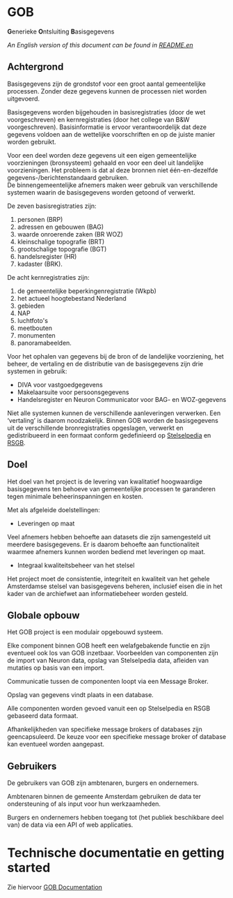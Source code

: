 # GOB

**G**enerieke **O**ntsluiting **B**asisgegevens

_An English version of this document can be found in [README.en](./README.en.md)_

## Achtergrond

Basisgegevens zijn de grondstof voor een groot aantal gemeentelijke processen.
Zonder deze gegevens kunnen de processen niet worden uitgevoerd.

Basisgegevens worden bijgehouden in basisregistraties (door de wet voorgeschreven) en kernregistraties (door het college van B&W voorgeschreven).
Basisinformatie is ervoor verantwoordelijk dat deze gegevens voldoen aan de wettelijke voorschriften en op de juiste manier worden gebruikt.

Voor een deel worden deze gegevens uit een eigen gemeentelijke voorzieningen (bronsysteem) gehaald en voor een deel uit landelijke voorzieningen.
Het probleem is dat al deze bronnen niet één-en-dezelfde gegevens-/berichtenstandaard gebruiken.  
De binnengemeentelijke afnemers maken weer gebruik van verschillende systemen waarin de basisgegevens worden getoond of verwerkt.

De zeven basisregistraties zijn:
1. personen (BRP)
2. adressen en gebouwen (BAG)
3. waarde onroerende zaken (BR WOZ)
4. kleinschalige topografie (BRT)
5. grootschalige topografie (BGT)
6. handelsregister (HR)
7. kadaster (BRK).

De acht kernregistraties zijn:
1. de gemeentelijke beperkingenregistratie (Wkpb)
2. het actueel hoogtebestand Nederland
3. gebieden
4. NAP
5. luchtfoto's
6. meetbouten
7. monumenten
8. panoramabeelden.

Voor het ophalen van gegevens bij de bron of de landelijke voorziening, het beheer, de vertaling en de distributie van de basisgegevens zijn drie systemen in gebruik:
- DIVA voor vastgoedgegevens
- Makelaarsuite voor persoonsgegevens 
- Handelsregister en Neuron Communicator voor BAG- en WOZ-gegevens

Niet alle systemen kunnen de verschillende aanleveringen verwerken.
Een ‘vertaling’ is daarom noodzakelijk.
Binnen GOB worden de basisgegevens uit de verschillende bronregistraties opgeslagen, verwerkt en gedistribueerd in een formaat conform gedefinieerd op [Stelselpedia](https://www.amsterdam.nl/stelselpedia/|Stelselpedia) en [RSGB](https://www.gemmaonline.nl/index.php/Informatiemodel_Basis-_en_Kerngegevens_(RSGB)).

## Doel

Het doel van het project is de levering van kwalitatief hoogwaardige basisgegevens ten behoeve van gemeentelijke processen te garanderen tegen minimale beheerinspanningen en kosten.

Met als afgeleide doelstellingen:
- Leveringen op maat

Veel afnemers hebben behoefte aan datasets die zijn samengesteld uit meerdere basisgegevens.
Er is daarom behoefte aan functionaliteit waarmee afnemers kunnen worden bediend met leveringen op maat. 

- Integraal kwaliteitsbeheer van het stelsel

Het project moet de consistentie, integriteit en kwaliteit van het gehele Amsterdamse stelsel van basisgegevens beheren,
inclusief eisen die in het kader van de archiefwet aan informatiebeheer worden gesteld.

## Globale opbouw

Het GOB project is een modulair opgebouwd systeem.

Elke component binnen GOB heeft een welafgebakende functie en zijn eventueel ook los van GOB inzetbaar.
Voorbeelden van componenten zijn de import van Neuron data, opslag van Stelselpedia data, afleiden van mutaties op basis van een import.

Communicatie tussen de componenten loopt via een Message Broker.

Opslag van gegevens vindt plaats in een database.

Alle componenten worden gevoed vanuit een op Stelselpedia en RSGB gebaseerd data formaat.

Afhankelijkheden van specifieke message brokers of databases zijn geencapsuleerd.
De keuze voor een specifieke message broker of database kan eventueel worden aangepast.

## Gebruikers

De gebruikers van GOB zijn ambtenaren, burgers en ondernemers.

Ambtenaren binnen de gemeente Amsterdam gebruiken de data ter ondersteuning of als input voor hun werkzaamheden.

Burgers en ondernemers hebben toegang tot (het publiek beschikbare deel van) de data via een API of web applicaties.

# Technische documentatie en getting started

Zie hiervoor [GOB Documentation](https://github.com/Amsterdam/GOB-Documentation)
